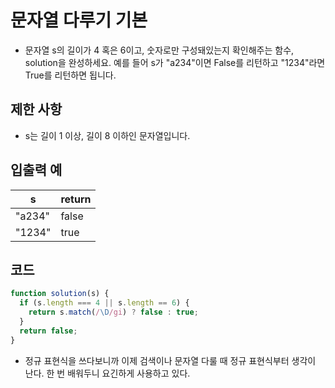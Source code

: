 # 문자열 다루기 기본

- 문자열 s의 길이가 4 혹은 6이고, 숫자로만 구성돼있는지 확인해주는 함수, solution을 완성하세요. 예를 들어 s가 "a234"이면 False를 리턴하고 "1234"라면 True를 리턴하면 됩니다.

## 제한 사항

- s는 길이 1 이상, 길이 8 이하인 문자열입니다.

## 입출력 예

| s      | return |
| ------ | ------ |
| "a234" | false  |
| "1234" | true   |

## 코드

```js
function solution(s) {
  if (s.length === 4 || s.length == 6) {
    return s.match(/\D/gi) ? false : true;
  }
  return false;
}
```

- 정규 표현식을 쓰다보니까 이제 검색이나 문자열 다룰 때 정규 표현식부터 생각이 난다. 한 번 배워두니 요긴하게 사용하고 있다.
